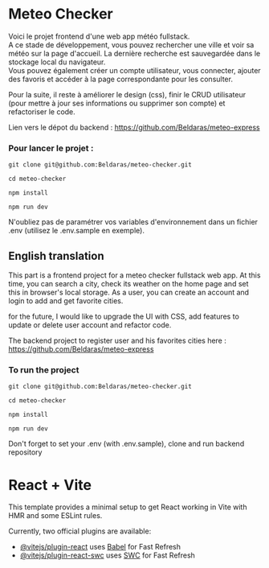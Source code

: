 # Meteo Checker

Voici le projet frontend d'une web app météo fullstack.  
A ce stade de développement, vous pouvez rechercher une ville et voir sa météo sur la page d'accueil. La dernière recherche est sauvegardée dans le stockage local du navigateur.  
Vous pouvez également créer un compte utilisateur, vous connecter, ajouter des favoris et accéder à la page correspondante pour les consulter.

Pour la suite, il reste à améliorer le design (css), finir le CRUD utilisateur (pour mettre à jour ses informations ou supprimer son compte) et refactoriser le code.

Lien vers le dépot du backend : https://github.com/Beldaras/meteo-express

### Pour lancer le projet :

```
git clone git@github.com:Beldaras/meteo-checker.git

cd meteo-checker

npm install

npm run dev
```

N'oubliez pas de paramétrer vos variables d'environnement dans un fichier .env (utilisez le .env.sample en exemple).

## English translation

This part is a frontend project for a meteo checker fullstack web app. 
At this time, you can search a city, check its weather on the home page and set this in browser's local storage.
As a user, you can create an account and login to add and get favorite cities.

for the future, I would like to upgrade the UI with CSS, add features to update or delete user account and refactor code.

The backend project to register user and his favorites cities here : https://github.com/Beldaras/meteo-express

### To run the project

```
git clone git@github.com:Beldaras/meteo-checker.git

cd meteo-checker

npm install

npm run dev
```

Don't forget to set your .env (with .env.sample), clone and run backend repository

# React + Vite

This template provides a minimal setup to get React working in Vite with HMR and some ESLint rules.

Currently, two official plugins are available:

- [@vitejs/plugin-react](https://github.com/vitejs/vite-plugin-react/blob/main/packages/plugin-react/README.md) uses [Babel](https://babeljs.io/) for Fast Refresh
- [@vitejs/plugin-react-swc](https://github.com/vitejs/vite-plugin-react-swc) uses [SWC](https://swc.rs/) for Fast Refresh
